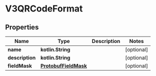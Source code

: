 
# V3QRCodeFormat

## Properties
Name | Type | Description | Notes
------------ | ------------- | ------------- | -------------
**name** | **kotlin.String** |  |  [optional]
**description** | **kotlin.String** |  |  [optional]
**fieldMask** | [**ProtobufFieldMask**](ProtobufFieldMask.md) |  |  [optional]



